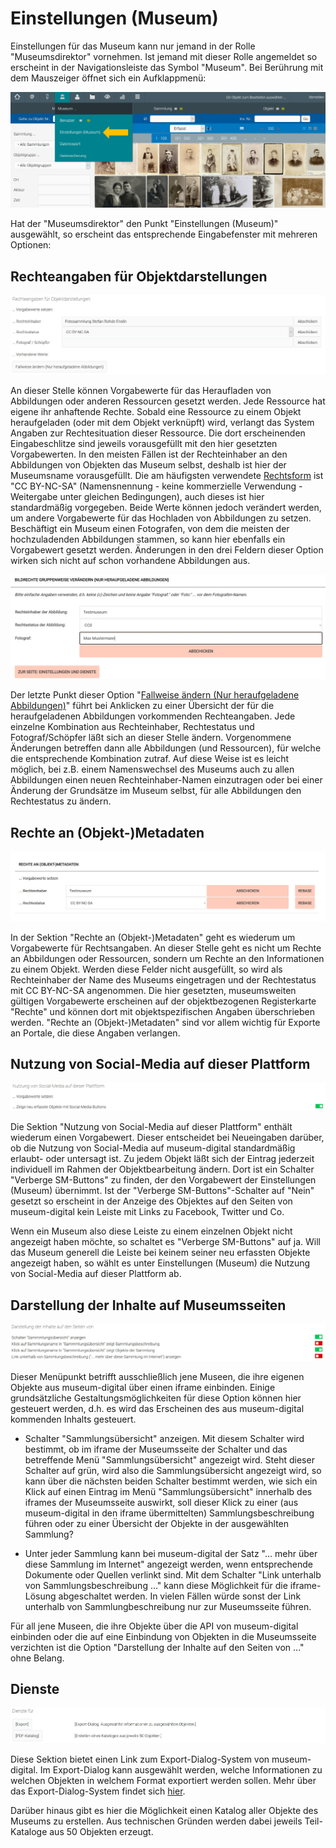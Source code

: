 # Einstellungen (Museum)

Einstellungen für das Museum kann nur jemand in der Rolle "Museumsdirektor" vornehmen. Ist jemand mit dieser Rolle angemeldet so erscheint in der Navigationsleiste das Symbol "Museum". Bei Berührung mit dem Mauszeiger öffnet sich ein Aufklappmenü:

![Aufklappmenu: Museumsweite Einstellungen](../../assets/musdb/museum/einstellungenmuseum1.JPG)

Hat der "Museumsdirektor" den Punkt "Einstellungen (Museum)" ausgewählt, so erscheint das entsprechende Eingabefenster mit mehreren Optionen:

## Rechteangaben für Objektdarstellungen

![Einstellungen (Museum): Vorgaben für Rechte](../../assets/musdb/museum/rechtedarstellungen.JPG)

An dieser Stelle können Vorgabewerte für das Heraufladen von Abbildungen oder anderen Ressourcen gesetzt werden. Jede Ressource hat eigene ihr anhaftende Rechte. Sobald eine Ressource zu einem Objekt heraufgeladen (oder mit dem Objekt verknüpft) wird, verlangt das System Angaben zur Rechtesituation dieser Ressource. Die dort erscheinenden Eingabeschlitze sind jeweils vorausgefüllt mit den hier gesetzten Vorgabewerten. In den meisten Fällen ist der Rechteinhaber an den Abbildungen von Objekten das Museum selbst, deshalb ist hier der Museumsname vorausgefüllt. Die am häufigsten verwendete [Rechtsform](../../Grundkonzepte/Lizenzen.md) ist "CC BY-NC-SA" (Namensnennung - keine kommerzielle Verwendung - Weitergabe unter gleichen Bedingungen), auch dieses ist hier standardmäßig vorgegeben. Beide Werte können jedoch verändert werden, um andere Vorgabewerte für das Hochladen von Abbildungen zu setzen.
Beschäftigt ein Museum einen Fotografen, von dem die meisten der hochzuladenden Abbildungen stammen, so kann hier ebenfalls ein Vorgabewert gesetzt werden. Änderungen in den drei Feldern dieser Option wirken sich nicht auf schon vorhandene Abbildungen aus.

![Einstellungen (Museum): Fallweise ändern](../../assets/musdb/museum/Bildrechte_aendern.jpg)

Der letzte Punkt dieser Option "[Fallweise ändern (Nur heraufgeladene Abbildungen)](../Objekte/Abbildungen/Bildlizenzen-Stapelbearbeitung.md)" führt bei Anklicken zu einer Übersicht der für die heraufgeladenen Abbildungen vorkommenden Rechteangaben. Jede einzelne
Kombination aus Rechteinhaber, Rechtestatus und Fotograf/Schöpfer läßt sich an dieser Stelle ändern. Vorgenommene Änderungen betreffen dann alle Abbildungen (und Ressourcen), für welche die entsprechende
Kombination zutraf. Auf diese Weise ist es leicht möglich, bei z.B. einem Namenswechsel des Museums auch zu allen Abbildungen einen neuen Rechteinhaber-Namen einzutragen oder bei einer Änderung der Grundsätze
im Museum selbst, für alle Abbildungen den Rechtestatus zu ändern.

## Rechte an (Objekt-)Metadaten

![Einstellungen (Museum): Rechte an Metadaten](../../assets/musdb/museum/objektmetadatenrechte.jpg)

In der Sektion "Rechte an (Objekt-)Metadaten" geht es wiederum um Vorgabewerte für Rechtsangaben. An dieser Stelle geht es nicht um Rechte an Abbildungen oder Ressourcen, sondern um Rechte an den Informationen zu einem Objekt. Werden diese Felder nicht ausgefüllt, so wird als Rechteinhaber der Name des Museums eingetragen und der Rechtestatus mit CC BY-NC-SA angenommen. Die hier gesetzten, museumsweiten gültigen Vorgabewerte erscheinen auf der objektbezogenen Registerkarte "Rechte"
und können dort mit objektspezifischen Angaben überschrieben werden. "Rechte an (Objekt-)Metadaten" sind vor allem wichtig für Exporte an Portale, die diese Angaben verlangen.

## Nutzung von Social-Media auf dieser Plattform

![Einstellungen (Museum): Social Media](../../assets/musdb/museum/einstellungensm.JPG)

Die Sektion "Nutzung von Social-Media auf dieser Plattform" enthält wiederum einen Vorgabewert. Dieser entscheidet bei Neueingaben darüber, ob die Nutzung von Social-Media auf museum-digital standardmäßig
erlaubt- oder untersagt ist. Zu jedem Objekt läßt sich der Eintrag jederzeit individuell im Rahmen der Objektbearbeitung ändern. Dort ist ein Schalter "Verberge SM-Buttons" zu finden, der den Vorgabewert der Einstellungen (Museum) übernimmt. Ist der "Verberge SM-Buttons"-Schalter auf "Nein" gesetzt so erscheint in der Anzeige des Objektes auf den Seiten von museum-digital kein Leiste mit Links zu Facebook, Twitter und Co.

Wenn ein Museum also diese Leiste zu einem einzelnen Objekt nicht angezeigt haben möchte, so schaltet es "Verberge SM-Buttons" auf ja. Will das Museum generell die Leiste bei keinem seiner neu erfassten
Objekte angezeigt haben, so wählt es unter Einstellungen (Museum) die Nutzung von Social-Media auf dieser Plattform ab.

## Darstellung der Inhalte auf Museumsseiten

![Einstellungen (Museum): Darstellung](../../assets/musdb/museum/darstellunginhalteseitenselbst.JPG)

Dieser Menüpunkt betrifft ausschließlich jene Museen, die ihre eigenen Objekte aus museum-digital über einen iframe einbinden. Einige grundsätzliche Gestaltungsmöglichkeiten für diese Option können hier
gesteuert werden, d.h. es wird das Erscheinen des aus museum-digital kommenden Inhalts gesteuert.

- Schalter "Sammlungsübersicht" anzeigen. Mit diesem Schalter wird bestimmt, ob im iframe der Museumsseite der Schalter und das betreffende Menü "Sammlungsübersicht" angezeigt wird. Steht dieser Schalter auf grün, wird also die Sammlungsübersicht angezeigt wird, so kann über die nächsten beiden Schalter bestimmt werden, wie sich ein Klick auf einen Eintrag im Menü "Sammlungsübersicht" innerhalb des iframes der Museumsseite auswirkt, soll dieser Klick zu einer (aus museum-digital in den iframe übermittelten) Sammlungsbeschreibung führen oder zu einer Übersicht der Objekte in der ausgewählten Sammlung?

- Unter jeder Sammlung kann bei museum-digital der Satz "... mehr über diese Sammlung im Internet" angezeigt werden, wenn entsprechende Dokumente oder Quellen verlinkt sind. Mit dem Schalter "Link unterhalb von Sammlungsbeschreibung ..." kann diese Möglichkeit für die iframe-Lösung abgeschaltet werden. In vielen Fällen würde sonst der Link unterhalb von Sammlungbeschreibung nur zur Museumsseite führen.

Für all jene Museen, die ihre Objekte über die API von museum-digital einbinden oder die auf eine Einbindung von Objekten in die Museumsseite verzichten ist die Option "Darstellung der Inhalte auf den Seiten von ..." ohne Belang.

## Dienste

![Dienste für das Museum](../../assets/musdb/museum/dienstefuer.JPG)

Diese Sektion bietet einen Link zum Export-Dialog-System von museum-digital. Im Export-Dialog kann ausgewählt werden, welche Informationen zu welchen Objekten in welchem Format exportiert werden sollen. Mehr über das Export-Dialog-System findet sich [hier](../Objektsuche/Export.md).

Darüber hinaus gibt es hier die Möglichkeit einen Katalog aller Objekte des Museums zu erstellen. Aus technischen Gründen werden dabei jeweils Teil-Kataloge aus 50 Objekten erzeugt.
